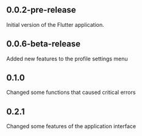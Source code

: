 ## 0.0.2-pre-release
Initial version of the Flutter application.

## 0.0.6-beta-release
Added new features to the profile settings menu

## 0.1.0
Changed some functions that caused critical errors

## 0.2.1
Changed some features of the application interface